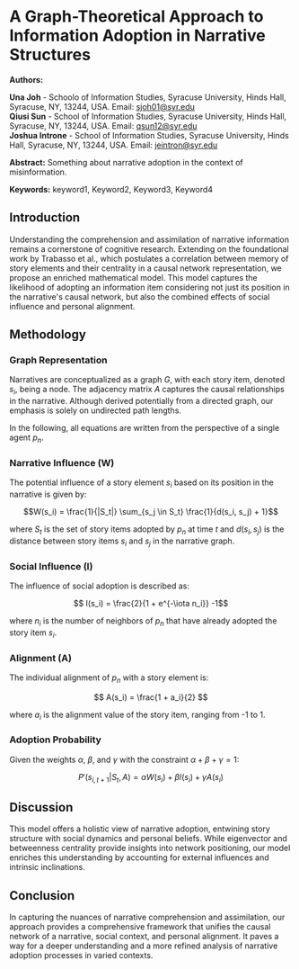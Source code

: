 # A Graph-Theoretical Approach to Information Adoption in Narrative Structures

**Authors:**

**Una Joh** - Schoolo of Information Studies, Syracuse University, Hinds Hall, Syracuse, NY, 13244, USA. Email: sjoh01@syr.edu</br>
**Qiusi Sun** - School of Information Studies, Syracuse University, Hinds Hall, Syracuse, NY, 13244, USA. Email: qsun12@syr.edu</br>
**Joshua Introne** - School of Information Studies, Syracuse University, Hinds Hall, Syracuse, NY, 13244, USA. Email: jeintron@syr.edu</br>  

**Abstract:** Something about narrative adoption in the context of misinformation.

**Keywords:** keyword1, Keyword2, Keyword3, Keyword4

## Introduction

Understanding the comprehension and assimilation of narrative information remains a cornerstone of cognitive research. Extending on the foundational work by Trabasso et al., which postulates a correlation between memory of story elements and their centrality in a causal network representation, we propose an enriched mathematical model. This model captures the likelihood of adopting an information item considering not just its position in the narrative's causal network, but also the combined effects of social influence and personal alignment.

## Methodology

### Graph Representation

Narratives are conceptualized as a graph $G$, with each story item, denoted $s_i$, being a node. The adjacency matrix $A$ captures the causal relationships in the narrative. Although derived potentially from a directed graph, our emphasis is solely on undirected path lengths.

In the following, all equations are written from the perspective of a single agent $p_n$.

### Narrative Influence (W)

The potential influence of a story element $s_i$ based on its position in the narrative is given by:

$$W(s_i) = \frac{1}{|S_t|} \sum_{s_j \in S_t} \frac{1}{d(s_i, s_j) + 1}$$

where $S_t$ is the set of story items adopted by $p_n$ at time $t$ and $d(s_i, s_j)$ is the distance between story items $s_i$ and $s_j$ in the narrative graph.

### Social Influence (I)

The influence of social adoption is described as:

$$ I(s_i) = \frac{2}{1 + e^{-\iota n_i}} -1$$

where $n_i$ is the number of neighbors of $p_n$ that have already adopted the story item $s_i$.

### Alignment (A)

The individual alignment of $p_n$ with a story element is:

$$ A(s_i) = \frac{1 + a_i}{2} $$

where $a_i$ is the alignment value of the story item, ranging from -1 to 1.

### Adoption Probability

Given the weights $\alpha$, $\beta$, and $\gamma$ with the constraint $\alpha + \beta + \gamma = 1$:

$$ P'(s_{i,t+1}|S_t,A) = \alpha W(s_i) + \beta I(s_i) + \gamma A(s_i) $$

## Discussion

This model offers a holistic view of narrative adoption, entwining story structure with social dynamics and personal beliefs. While eigenvector and betweenness centrality provide insights into network positioning, our model enriches this understanding by accounting for external influences and intrinsic inclinations.

## Conclusion

In capturing the nuances of narrative comprehension and assimilation, our approach provides a comprehensive framework that unifies the causal network of a narrative, social context, and personal alignment. It paves a way for a deeper understanding and a more refined analysis of narrative adoption processes in varied contexts.
